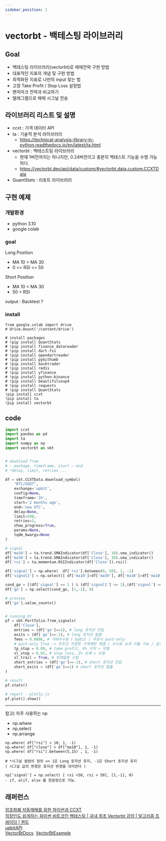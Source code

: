 ```yaml
---
sidebar_position: 1
---
```


# vectorbt - 백테스팅 라이브러리

## Goal   

- 백테스팅 라이브러리(vectorbt)로 매매전략 구현 방법   
- 대표적인 지표의 개념 및 구현 방법  
- 최적화된 지표로 나만의 input 찾는 법  
- 고정 Take Profit / Stop Loss 설정법  
- 밴치마크 전략과 비교하기    
- 텔레그램으로 매매 시그널 전송   


## 라이브러리 리스트 및 설명

- ccxt : 가격 데이터 API 
- ta : 기술적 분석 라이브러리 
  - https://technical-analysis-library-in-python.readthedocs.io/en/latest/ta.html
- vectorbt : 백테스트팅 라이브러리
  - 현재 1버전까지는 아니지만, 0.24버전이고 충분히 백테스트 기능을 수행 가능하다. 
  - https://vectorbt.dev/api/data/custom/#vectorbt.data.custom.CCXTData 
- QuantStats : 리포트 라이브러리  

## 구현 예제

### 개발환경 

- python 3.10  
- google colab

### goal 

Long Position 
- MA 10 > MA 30 
- 0 <= RSI <= 50

Short Position 
- MA 10 < MA 30 
- 50 < RSI

output : Backtest ? 


### install

```
from google.colab import drive
# drive.mount('/content/drive')

# install packages
# !pip install QuantStats
# !pip install finance_datareader
# !pip install dart-fss
# !pip install opendartreader
# !pip install pybithumb
# !pip install backtrader
# !pip install redis
# !pip install yfinance
# !pip install python-binance
# !pip install beautifulsoup4
# !pip install requests
# !pip install QuantStats
!pip install ccxt
!pip install ta
!pip install vectorbt
```

## code

```py
import ccxt
import pandas as pd
import ta
import numpy as np
import vectorbt as vbt


# download from 
# - exchage, timeframe, start ~ end
# *delay, limit, retries ... 

df = vbt.CCXTData.download_symbol(
    "BTC/USDT",
    exchange='upbit',
    config=None,
    timeframe='1h',
    start='2 months ago',
    end='now UTC',
    delay=None,
    limit=500,
    retries=3,
    show_progress=True,
    params=None,
    tqdm_kwargs=None
)

# signal
df['ma10'] = ta.trend.SMAIndicator(df['Close'], 10).sma_indicator()
df['ma30'] = ta.trend.SMAIndicator(df['Close'], 30).sma_indicator()
df['rsi'] = ta.momentum.RSIIndicator(df['Close']).rsi()

df['signal'] = np.where(  df['rsi'].between(0, 50), 1, -1)
df['signal2'] = np.select([ df['ma10']>df['ma30'], df['ma30']>df['ma10']], [1,-1],  0 )

cond_go = [(df['signal'] == 1 ) & (df['signal2'] == 1),(df['signal'] == -1 ) & (df['signal2'] == -1)]
df['go'] = np.select(cond_go, [1,-1], 0)

# preview 
df['go'].value_counts()


# running bt
pf = vbt.Portfolio.from_signals(
    df['Close'],
    entries = (df['go']==1), # long 포지션 진입
    exits = (df['go']==-1), # long 포지션 탈출
    fees = 0.0006, # 거래수수료 ( bybit ) 주문시 post-only
    # post-only True -> 무조건 지정한 가격에만 체결 / 수수료 낮게 지불 가능 / 실수해서 손해보는 경우가 없다. (시장가 체결 되는 케이스)
    tp_stop = 0.09, # take profit, 9% 이익 > 익절 
    sl_stop = 0.02, # stop loss, 2% 손해 > 손절 
    sl_trail = True, # 트레일링 스탑 
    short_entries = (df['go']==-1), # short 포지션 진입
    short_exits = (df['go']==1) # short 포지션 탈출
)

# result 
pf.stats()

# report - plotly.js
pf.plot().show()


```

---

참고) 자주 사용하는 np
  - np.where   
  - np,select  
  - np.arrange 

```
np.where( df["rsi"] > 10, 1, -1)
np.where( df["close"] > df["ma10"], 1, -1)
np.where( df["rsi"].between(5,15) , 1, -1)

# *시그널 컬럼의 정의 => 1은 Long 포지션 유지, -1은 Short 포지션 유지  
( 시그널 값의 변경은 포지션 변경을 의미한다 ) 

np['signal'] = np.select( [ rsi <50, rsi > 50], [1,-1], 0) 
- if, elif, else 를 한문장으로 가능.

```

## 래퍼런스  

[암호화폐 자동매매를 위한 파이썬과 CCXT ](https://wikidocs.net/179464)  
[직장인도 쉽게하는 파이썬 비트코인 백테스팅 | 국내 최초 Vectorbt 강의 | 알고리즘 트레이딩 | 퀀트](https://www.udemy.com/course/vectorbt/)  
[upbitAPI](https://docs.upbit.com/reference/%EB%B6%84minute-%EC%BA%94%EB%93%A4-1)  
[VectorBtDocs](https://vectorbt.dev/api/). 
[VectorBtExample](https://github.com/polakowo/vectorbt/blob/master/examples/BitcoinDMAC.ipynb)